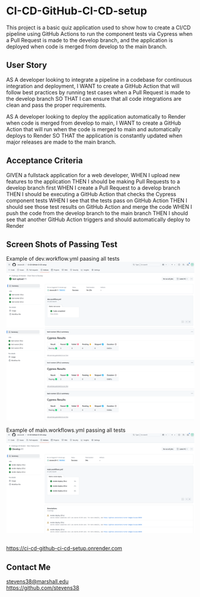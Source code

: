 # CI-CD-GitHub-CI-CD-setup
This project is a basic quiz application used to show how to create a CI/CD pipeline using GitHub Actions to run the component tests via Cypress when a Pull Request is made to the develop branch, and the application is deployed when code is merged from develop to the main branch.

## User Story
AS A developer looking to integrate a pipeline in a codebase for continuous integration and deployment, 
I WANT to create a GitHub Action that will follow best practices by running test cases when a Pull Request is made to the develop branch
SO THAT I can ensure that all code integrations are clean and pass the proper requirements.

AS A developer looking to deploy the application automatically to Render when code is merged from develop to main,
I WANT to create a GitHub Action that will run when the code is merged to main and automatically deploys to Render
SO THAT the application is constantly updated when major releases are made to the main branch.

## Acceptance Criteria
GIVEN a fullstack application for a web developer,
WHEN I upload new features to the application
THEN I should be making Pull Requests to a develop branch first
WHEN I create a Pull Request to a develop branch
THEN I should be executing a GitHub Action that checks the Cypress component tests
WHEN I see that the tests pass on GitHub Action
THEN I should see those test results on GitHub Action and merge the code
WHEN I push the code from the develop branch to the main branch
THEN I should see that another GitHub Action triggers and should automatically deploy to Render

## Screen Shots of Passing Test
Example of dev.workflow.yml paasing all tests
![alt text](<assets/dev branch test 1 Screenshot 2025-01-23.png>)
![alt text](<assets/dev branch test 2 Screenshot 2025-01-23.png>)

Example of main.workflows.yml passing all tests
![alt text](<assets/main branch test Screenshot 2025-01-23.png>)


##
https://ci-cd-github-ci-cd-setup.onrender.com 


## Contact Me
stevens38@marshall.edu  <br>
https://github.com/stevens38

